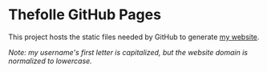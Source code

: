 # Thefolle GitHub Pages

This project hosts the static files needed by GitHub to generate [my website](https://Thefolle.github.io/).

*Note: my username's first letter is capitalized, but the website domain is normalized to lowercase.*